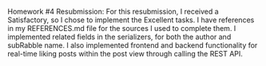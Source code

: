 Homework #4 Resubmission:
    For this resubmission,  I received a Satisfactory, so I chose to implement the Excellent tasks.
    I have references in my REFERENCES.md file for the sources I used to complete them.
    I implemented related fields in the serializers, for both the author and subRabble name.
    I also implemented frontend and backend functionality for real-time liking
    posts within the post view through calling the REST API. 